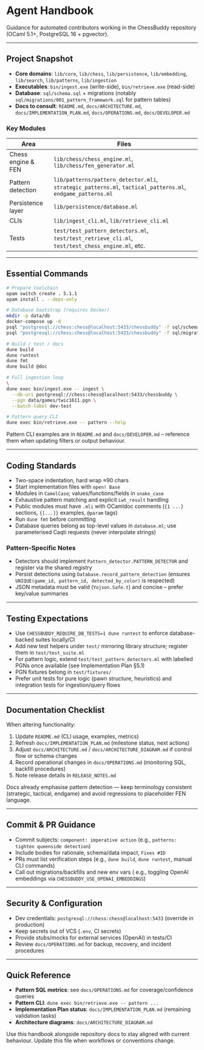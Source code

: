 # Agent Handbook

Guidance for automated contributors working in the ChessBuddy repository (OCaml 5.1+, PostgreSQL 16 + pgvector).

---

## Project Snapshot

- **Core domains**: `lib/core`, `lib/chess`, `lib/persistence`, `lib/embedding`, `lib/search`, `lib/patterns`, `lib/ingestion`
- **Executables**: `bin/ingest.exe` (write-side), `bin/retrieve.exe` (read-side)
- **Database**: `sql/schema.sql` + migrations (notably `sql/migrations/001_pattern_framework.sql` for pattern tables)
- **Docs to consult**: `README.md`, `docs/ARCHITECTURE.md`, `docs/IMPLEMENTATION_PLAN.md`, `docs/OPERATIONS.md`, `docs/DEVELOPER.md`

### Key Modules

| Area | Files |
|------|-------|
| Chess engine & FEN | `lib/chess/chess_engine.ml`, `lib/chess/fen_generator.ml` |
| Pattern detection | `lib/patterns/pattern_detector.mli`, `strategic_patterns.ml`, `tactical_patterns.ml`, `endgame_patterns.ml` |
| Persistence layer | `lib/persistence/database.ml` |
| CLIs | `lib/ingest_cli.ml`, `lib/retrieve_cli.ml` |
| Tests | `test/test_pattern_detectors.ml`, `test/test_retrieve_cli.ml`, `test/test_chess_engine.ml`, etc. |

---

## Essential Commands

```bash
# Prepare toolchain
opam switch create . 5.1.1
opam install . --deps-only

# Database bootstrap (requires Docker)
mkdir -p data/db
docker-compose up -d
psql "postgresql://chess:chess@localhost:5433/chessbuddy" -f sql/schema.sql
psql "postgresql://chess:chess@localhost:5433/chessbuddy" -f sql/migrations/001_pattern_framework.sql

# Build / test / docs
dune build
dune runtest
dune fmt
dune build @doc

# Full ingestion loop
\
dune exec bin/ingest.exe -- ingest \
  --db-uri postgresql://chess:chess@localhost:5433/chessbuddy \
  --pgn data/games/twic1611.pgn \
  --batch-label dev-test

# Pattern query CLI
dune exec bin/retrieve.exe -- pattern --help
```

Pattern CLI examples are in `README.md` and `docs/DEVELOPER.md` – reference them when updating filters or output behaviour.

---

## Coding Standards

- Two-space indentation, hard wrap ≈90 chars
- Start implementation files with `open! Base`
- Modules in `CamelCase`; values/functions/fields in `snake_case`
- Exhaustive pattern matching and explicit `Lwt_result` handling
- Public modules must have `.mli` with OCamldoc comments (`{1 ...}` sections, `{[...]}` examples, `@param` tags)
- Run `dune fmt` before committing
- Database queries belong as top-level values in `database.ml`; use parameterised Caqti requests (never interpolate strings)

### Pattern-Specific Notes

- Detectors should implement `Pattern_detector.PATTERN_DETECTOR` and register via the shared registry
- Persist detections using `Database.record_pattern_detection` (ensures `UNIQUE(game_id, pattern_id, detected_by_color)` is respected)
- JSON metadata must be valid (`Yojson.Safe.t`) and concise – prefer key/value summaries

---

## Testing Expectations

- Use `CHESSBUDDY_REQUIRE_DB_TESTS=1 dune runtest` to enforce database-backed suites locally/CI
- Add new test helpers under `test/` mirroring library structure; register them in `test/test_suite.ml`
- For pattern logic, extend `test/test_pattern_detectors.ml` with labelled PGNs once available (see Implementation Plan §5.1)
- PGN fixtures belong in `test/fixtures/`
- Prefer unit tests for pure logic (pawn structure, heuristics) and integration tests for ingestion/query flows

---

## Documentation Checklist

When altering functionality:

1. Update `README.md` (CLI usage, examples, metrics)
2. Refresh `docs/IMPLEMENTATION_PLAN.md` (milestone status, next actions)
3. Adjust `docs/ARCHITECTURE.md` / `docs/ARCHITECTURE_DIAGRAM.md` if control flow or schema changes
4. Record operational changes in `docs/OPERATIONS.md` (monitoring SQL, backfill procedures)
5. Note release details in `RELEASE_NOTES.md`

Docs already emphasise pattern detection — keep terminology consistent (strategic, tactical, endgame) and avoid regressions to placeholder FEN language.

---

## Commit & PR Guidance

- Commit subjects: `component: imperative action` (e.g., `patterns: tighten queenside detection`)
- Include bodies for rationale, schema/data impact, `Fixes #ID`
- PRs must list verification steps (e.g., `dune build`, `dune runtest`, manual CLI commands)
- Call out migrations/backfills and new env vars (
  e.g., toggling OpenAI embeddings via `CHESSBUDDY_USE_OPENAI_EMBEDDINGS`)

---

## Security & Configuration

- Dev credentials: `postgresql://chess:chess@localhost:5433` (override in production)
- Keep secrets out of VCS (`.env`, CI secrets)
- Provide stubs/mocks for external services (OpenAI) in tests/CI
- Review `docs/OPERATIONS.md` for backup, recovery, and incident procedures

---

## Quick Reference

- **Pattern SQL metrics**: see `docs/OPERATIONS.md` for coverage/confidence queries
- **Pattern CLI**: `dune exec bin/retrieve.exe -- pattern ...`
- **Implementation Plan status**: `docs/IMPLEMENTATION_PLAN.md` (remaining validation tasks)
- **Architecture diagrams**: `docs/ARCHITECTURE_DIAGRAM.md`

Use this handbook alongside repository docs to stay aligned with current behaviour. Update this file when workflows or conventions change.
